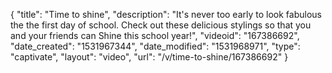 {
    "title": "Time to shine",
    "description": "It's never too early to look fabulous the the first day of school.  Check out these delicious stylings so that you and your friends can Shine this school year!",
    "videoid": "167386692",
    "date_created": "1531967344",
    "date_modified": "1531968971",
    "type": "captivate",
    "layout": "video",
    "url": "\/v\/time-to-shine\/167386692"
}